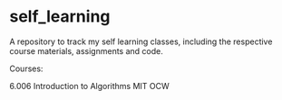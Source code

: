 # self_learning

A repository to track my self learning classes, including the respective course materials, assignments and code.

Courses:

6.006 Introduction to Algorithms MIT OCW

